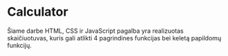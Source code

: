 # Calculator

Šiame darbe HTML, CSS ir JavaScript pagalba yra realizuotas skaičiuotuvas, kuris gali atlikti 4 pagrindines funkcijas bei keletą papildomų funkcijų.
